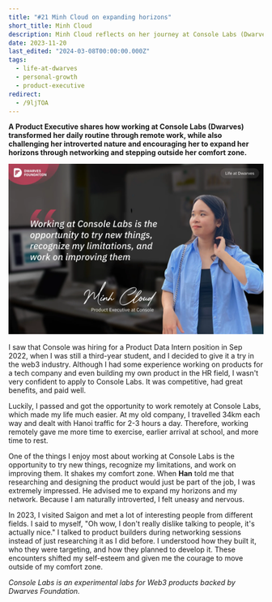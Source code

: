 ```yaml
---
title: "#21 Minh Cloud on expanding horizons"
short_title: Minh Cloud
description: Minh Cloud reflects on her journey at Console Labs (Dwarves), highlighting how remote work and encouragement to try new things helped her step out of her comfort zone
date: 2023-11-20
last_edited: "2024-03-08T00:00:00.000Z"
tags:
  - life-at-dwarves
  - personal-growth
  - product-executive
redirect:
  - /9ljTOA
---
```


**A Product Executive shares how working at Console Labs (Dwarves) transformed her daily routine through remote work, while also challenging her introverted nature and encouraging her to expand her horizons through networking and stepping outside her comfort zone.**

![Minh Cloud - Product Executive at Console Labs](assets/notion-image-1744012271887-l0l3l.webp)

I saw that Console was hiring for a Product Data Intern position in Sep 2022, when I was still a third-year student, and I decided to give it a try in the web3 industry. Although I had some experience working on products for a tech company and even building my own product in the HR field, I wasn't very confident to apply to Console Labs. It was competitive, had great benefits, and paid well.

Luckily, I passed and got the opportunity to work remotely at Console Labs, which made my life much easier. At my old company, I travelled 34km each way and dealt with Hanoi traffic for 2-3 hours a day. Therefore, working remotely gave me more time to exercise, earlier arrival at school, and more time to rest.

One of the things I enjoy most about working at Console Labs is the opportunity to try new things, recognize my limitations, and work on improving them. It shakes my comfort zone. When **Han** told me that researching and designing the product would just be part of the job, I was extremely impressed. He advised me to expand my horizons and my network. Because I am naturally introverted, I felt uneasy and nervous.

In 2023, I visited Saigon and met a lot of interesting people from different fields. I said to myself, "Oh wow, I don't really dislike talking to people, it's actually nice." I talked to product builders during networking sessions instead of just researching it as I did before. I understood how they built it, who they were targeting, and how they planned to develop it. These encounters shifted my self-esteem and given me the courage to move outside of my comfort zone.

_Console Labs is an experimental labs for Web3 products backed by Dwarves Foundation._
